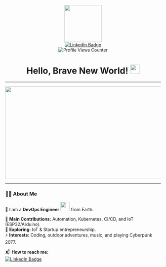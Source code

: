 <div id="header" align="center">
  <img src="https://media.giphy.com/media/M9gbBd9nbDrOTu1Mqx/giphy.gif" width="120"/>

  <div id="badges">
    <a href="https://www.linkedin.com/in/aleksei-ruzhitskii-6a025419a">
      <img src="https://img.shields.io/badge/LinkedIn-blue?style=for-the-badge&logo=linkedin&logoColor=white" alt="LinkedIn Badge"/> 
    </a>
  </div>

  <img src="https://komarev.com/ghpvc/?username=tornado67&style=flat-square&color=blue" alt="Profile Views Counter"/>

  <h1>
    Hello, Brave New World! 
    <img src="https://media.giphy.com/media/hvRJCLFzcasrR4ia7z/giphy.gif" width="30px"/>
  </h1>
</div>

---

<div align="center">
  <img src="https://media.giphy.com/media/dWesBcTLavkZuG35MI/giphy.gif" width="600" height="300"/>    
</div>

---

### **👨‍💻 About Me**
👋 I am a **DevOps Engineer** <img src="https://media.giphy.com/media/WUlplcMpOCEmTGBtBW/giphy.gif" width="30"/> from Earth.  

🔹 **Main Contributions:** Automation, Kubernetes, CI/CD, and IoT (ESP32/Arduino).  
🌱 **Exploring:** IoT & Startup entrepreneurship.  
⚡ **Interests:** Coding, outdoor adventures, music, and playing Cyberpunk 2077.  

📬 **How to reach me:**  
[![LinkedIn Badge](https://img.shields.io/badge/-LinkedIn-blue?style=flat&logo=Linkedin&logoColor=white)](https://www.linkedin.com/in/aleksei-ruzhitskii-6a025419a)
